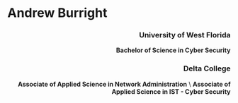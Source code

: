 <h1> Andrew Burright </h1>
<div align="right">
<h3> University of West Florida </h3>

<b>Bachelor of Science in Cyber Security</b>
  
<h3> Delta College </h3>
<b>Associate of Applied Science in Network Administration</b>
\
<b>Associate of Applied Science in IST - Cyber Security</b>
</div>
